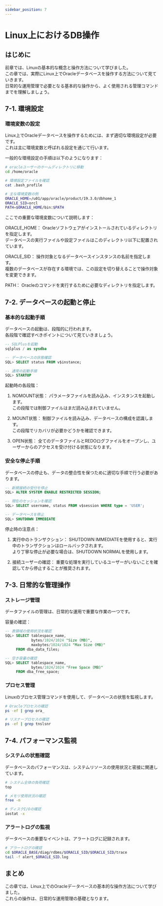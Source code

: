 ```yaml
---
sidebar_position: 7
---
```


# Linux上におけるDB操作

## はじめに

前章では、Linuxの基本的な概念と操作方法について学びました。  
この章では、実際にLinux上でOracleデータベースを操作する方法について見ていきます。  
日常的な運用管理で必要となる基本的な操作から、よく使用される管理コマンドまでを理解しましょう。

## 7-1. 環境設定

### 環境変数の設定

Linux上でOracleデータベースを操作するためには、まず適切な環境設定が必要です。  
これは主に環境変数と呼ばれる設定を通じて行います。

一般的な環境設定の手順は以下のようになります：

```bash
# oracleユーザーのホームディレクトリに移動
cd /home/oracle

# 環境設定ファイルを確認
cat .bash_profile

# 主な環境変数の例
ORACLE_HOME=/u01/app/oracle/product/19.3.0/dbhome_1
ORACLE_SID=orcl
PATH=$ORACLE_HOME/bin:$PATH
```

ここでの重要な環境変数について説明します：

ORACLE_HOME：
Oracleソフトウェアがインストールされているディレクトリを指定します。  
データベースの実行ファイルや設定ファイルはこのディレクトリ以下に配置されています。

ORACLE_SID：
操作対象となるデータベースインスタンスの名前を指定します。  
複数のデータベースが存在する環境では、この設定を切り替えることで操作対象を変更できます。

PATH：
Oracleのコマンドを実行するために必要なディレクトリを指定します。

## 7-2. データベースの起動と停止

### 基本的な起動手順

データベースの起動は、段階的に行われます。  
各段階で確認すべきポイントについて見ていきましょう。

```sql
-- SQLPlusを起動
sqlplus / as sysdba

-- データベースの状態確認
SQL> SELECT status FROM v$instance;

-- 通常の起動手順
SQL> STARTUP
```

起動時の各段階：

1. NOMOUNT状態：
パラメータファイルを読み込み、インスタンスを起動します。  
この段階では制御ファイルはまだ読み込まれていません。

2. MOUNT状態：
制御ファイルを読み込み、データベースの構成を認識します。  
この段階でリカバリが必要かどうかを確認できます。

3. OPEN状態：
全てのデータファイルとREDOログファイルをオープンし、ユーザーからのアクセスを受け付ける状態になります。

### 安全な停止手順

データベースの停止も、データの整合性を保つために適切な手順で行う必要があります。

```sql
-- 新規接続の受付を停止
SQL> ALTER SYSTEM ENABLE RESTRICTED SESSION;

-- 現在のセッションを確認
SQL> SELECT username, status FROM v$session WHERE type = 'USER';

-- データベースを停止
SQL> SHUTDOWN IMMEDIATE
```

停止時の注意点：

1. 実行中のトランザクション：
SHUTDOWN IMMEDIATEを使用すると、実行中のトランザクションはロールバックされます。  
より丁寧な停止が必要な場合は、SHUTDOWN NORMALを使用します。

2. 接続ユーザーの確認：
重要な処理を実行しているユーザーがいないことを確認してから停止することが推奨されます。

## 7-3. 日常的な管理操作

### ストレージ管理

データファイルの管理は、日常的な運用で重要な作業の一つです。

容量の確認：
```sql
-- 表領域の使用状況を確認
SQL> SELECT tablespace_name, 
            bytes/1024/1024 "Size (MB)",
            maxbytes/1024/1024 "Max Size (MB)"
     FROM dba_data_files;

-- 空き容量の確認
SQL> SELECT tablespace_name,
            bytes/1024/1024 "Free Space (MB)"
     FROM dba_free_space;
```

### プロセス管理

Linuxのプロセス管理コマンドを使用して、データベースの状態を監視します。

```bash
# Oracleプロセスの確認
ps -ef | grep ora_

# リスナープロセスの確認
ps -ef | grep tnslsnr
```

## 7-4. パフォーマンス監視

### システムの状態確認

データベースのパフォーマンスは、システムリソースの使用状況と密接に関連しています。

```bash
# システム全体の負荷確認
top

# メモリ使用状況の確認
free -m

# ディスクI/Oの確認
iostat -x
```

### アラートログの監視

データベースの重要なイベントは、アラートログに記録されます。

```bash
# アラートログの確認
cd $ORACLE_BASE/diag/rdbms/$ORACLE_SID/$ORACLE_SID/trace
tail -f alert_$ORACLE_SID.log
```

## まとめ

この章では、Linux上でのOracleデータベースの基本的な操作方法について学びました。  
これらの操作は、日常的な運用管理の基礎となります。